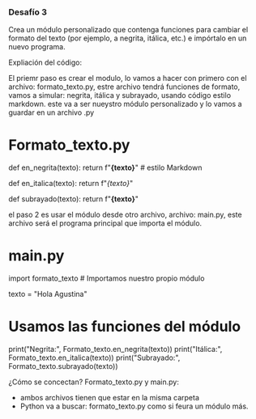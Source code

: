 ### Desafío 3

Crea un módulo personalizado que contenga funciones para cambiar el formato del texto (por ejemplo, a negrita, itálica, etc.) e impórtalo en un nuevo programa.

Expliación del código:

El priemr paso es crear el modulo, lo vamos a hacer con primero con el archivo: formato_texto.py, estre archivo tendrá funciones de formato, vamos a simular: negrita, itálica y subrayado, usando código estilo markdown. este  va a ser nueystro módulo personalizado y lo vamos a guardar en un archivo .py

# Formato_texto.py

def en_negrita(texto):
    return f"**{texto}**"  # estilo Markdown

def en_italica(texto):
    return f"*{texto}*"

def subrayado(texto):
    return f"__{texto}__"


el paso 2 es usar el módulo desde otro archivo, archivo: main.py, este archivo será el programa principal que importa el módulo.

# main.py

import formato_texto  # Importamos nuestro propio módulo

texto = "Hola Agustina"

# Usamos las funciones del módulo
print("Negrita:", Formato_texto.en_negrita(texto))
print("Itálica:", Formato_texto.en_italica(texto))
print("Subrayado:", Formato_texto.subrayado(texto))

¿Cómo se concectan? Formato_texto.py y main.py:
- ambos archivos tienen que estar en la misma carpeta
- Python va a buscar: formato_texto.py como si feura un módulo más.
